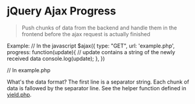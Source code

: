 jQuery Ajax Progress
==================
> Push chunks of data from the backend and handle them in the frontend before the ajax request is actually finished

Example: 
// In the javascript
	$ajax({
		type: "GET",
		url: 'example.php',
		progress: function(update){
			// update contains a string of the newly received data
			console.log(update);
		},
	})
	
// In example.php
	<?php
	yield('Starting a heavy operation...');
	// Do some slow stuff
	sleep(10);
	yield('The task is completed!');
	?>
	
What's the data format? The first line is a separator string. Each chunk of data is fallowed by the separator line. See the helper function defined in [yield.php](https://github.com/sash/jquery-ajax-progress/blob/master/yield.php). 